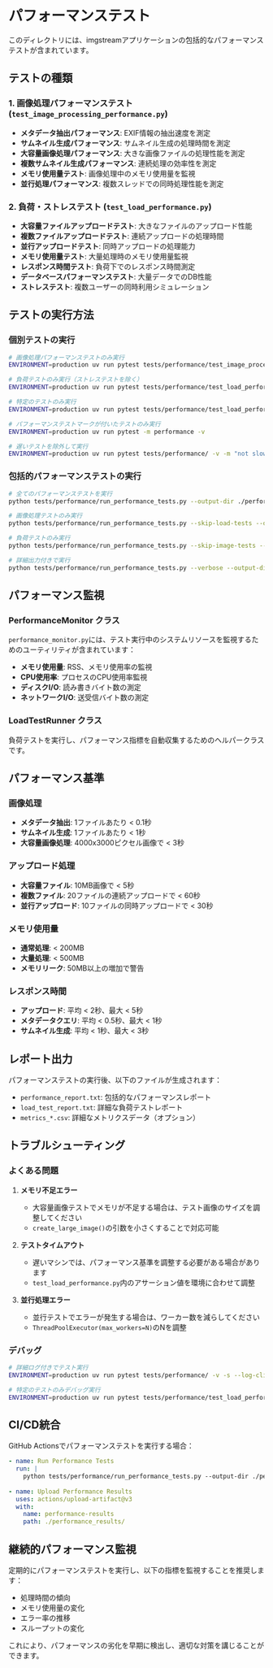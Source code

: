 # パフォーマンステスト

このディレクトリには、imgstreamアプリケーションの包括的なパフォーマンステストが含まれています。

## テストの種類

### 1. 画像処理パフォーマンステスト (`test_image_processing_performance.py`)

- **メタデータ抽出パフォーマンス**: EXIF情報の抽出速度を測定
- **サムネイル生成パフォーマンス**: サムネイル生成の処理時間を測定
- **大容量画像処理パフォーマンス**: 大きな画像ファイルの処理性能を測定
- **複数サムネイル生成パフォーマンス**: 連続処理の効率性を測定
- **メモリ使用量テスト**: 画像処理中のメモリ使用量を監視
- **並行処理パフォーマンス**: 複数スレッドでの同時処理性能を測定

### 2. 負荷・ストレステスト (`test_load_performance.py`)

- **大容量ファイルアップロードテスト**: 大きなファイルのアップロード性能
- **複数ファイルアップロードテスト**: 連続アップロードの処理時間
- **並行アップロードテスト**: 同時アップロードの処理能力
- **メモリ使用量テスト**: 大量処理時のメモリ使用量監視
- **レスポンス時間テスト**: 負荷下でのレスポンス時間測定
- **データベースパフォーマンステスト**: 大量データでのDB性能
- **ストレステスト**: 複数ユーザーの同時利用シミュレーション

## テストの実行方法

### 個別テストの実行

```bash
# 画像処理パフォーマンステストのみ実行
ENVIRONMENT=production uv run pytest tests/performance/test_image_processing_performance.py -v

# 負荷テストのみ実行（ストレステストを除く）
ENVIRONMENT=production uv run pytest tests/performance/test_load_performance.py -v -k "not stress_test"

# 特定のテストのみ実行
ENVIRONMENT=production uv run pytest tests/performance/test_load_performance.py::TestLoadPerformance::test_large_file_upload_performance -v

# パフォーマンステストマークが付いたテストのみ実行
ENVIRONMENT=production uv run pytest -m performance -v

# 遅いテストを除外して実行
ENVIRONMENT=production uv run pytest tests/performance/ -v -m "not slow"
```

### 包括的パフォーマンステストの実行

```bash
# 全てのパフォーマンステストを実行
python tests/performance/run_performance_tests.py --output-dir ./performance_results

# 画像処理テストのみ実行
python tests/performance/run_performance_tests.py --skip-load-tests --output-dir ./performance_results

# 負荷テストのみ実行
python tests/performance/run_performance_tests.py --skip-image-tests --output-dir ./performance_results

# 詳細出力付きで実行
python tests/performance/run_performance_tests.py --verbose --output-dir ./performance_results
```

## パフォーマンス監視

### PerformanceMonitor クラス

`performance_monitor.py`には、テスト実行中のシステムリソースを監視するためのユーティリティが含まれています：

- **メモリ使用量**: RSS、メモリ使用率の監視
- **CPU使用率**: プロセスのCPU使用率監視
- **ディスクI/O**: 読み書きバイト数の測定
- **ネットワークI/O**: 送受信バイト数の測定

### LoadTestRunner クラス

負荷テストを実行し、パフォーマンス指標を自動収集するためのヘルパークラスです。

## パフォーマンス基準

### 画像処理

- **メタデータ抽出**: 1ファイルあたり < 0.1秒
- **サムネイル生成**: 1ファイルあたり < 1秒
- **大容量画像処理**: 4000x3000ピクセル画像で < 3秒

### アップロード処理

- **大容量ファイル**: 10MB画像で < 5秒
- **複数ファイル**: 20ファイルの連続アップロードで < 60秒
- **並行アップロード**: 10ファイルの同時アップロードで < 30秒

### メモリ使用量

- **通常処理**: < 200MB
- **大量処理**: < 500MB
- **メモリリーク**: 50MB以上の増加で警告

### レスポンス時間

- **アップロード**: 平均 < 2秒、最大 < 5秒
- **メタデータクエリ**: 平均 < 0.5秒、最大 < 1秒
- **サムネイル生成**: 平均 < 1秒、最大 < 3秒

## レポート出力

パフォーマンステストの実行後、以下のファイルが生成されます：

- `performance_report.txt`: 包括的なパフォーマンスレポート
- `load_test_report.txt`: 詳細な負荷テストレポート
- `metrics_*.csv`: 詳細なメトリクスデータ（オプション）

## トラブルシューティング

### よくある問題

1. **メモリ不足エラー**
   - 大容量画像テストでメモリが不足する場合は、テスト画像のサイズを調整してください
   - `create_large_image()`の引数を小さくすることで対応可能

2. **テストタイムアウト**
   - 遅いマシンでは、パフォーマンス基準を調整する必要がある場合があります
   - `test_load_performance.py`内のアサーション値を環境に合わせて調整

3. **並行処理エラー**
   - 並行テストでエラーが発生する場合は、ワーカー数を減らしてください
   - `ThreadPoolExecutor(max_workers=N)`のNを調整

### デバッグ

```bash
# 詳細ログ付きでテスト実行
ENVIRONMENT=production uv run pytest tests/performance/ -v -s --log-cli-level=DEBUG

# 特定のテストのみデバッグ実行
ENVIRONMENT=production uv run pytest tests/performance/test_load_performance.py::TestLoadPerformance::test_large_file_upload_performance -v -s
```

## CI/CD統合

GitHub Actionsでパフォーマンステストを実行する場合：

```yaml
- name: Run Performance Tests
  run: |
    python tests/performance/run_performance_tests.py --output-dir ./performance_results
    
- name: Upload Performance Results
  uses: actions/upload-artifact@v3
  with:
    name: performance-results
    path: ./performance_results/
```

## 継続的パフォーマンス監視

定期的にパフォーマンステストを実行し、以下の指標を監視することを推奨します：

- 処理時間の傾向
- メモリ使用量の変化
- エラー率の推移
- スループットの変化

これにより、パフォーマンスの劣化を早期に検出し、適切な対策を講じることができます。
